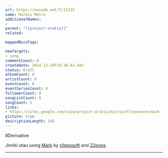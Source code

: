 ```yaml
---
url: https://vocadb.net/T/11225
name: Markus Metro
additionalNames: 
- 
parent: "[[project-oratio]]"
related:

mappedNicoTags:

newTargets:
- song
commentCount: 0
createDate: 2024-12-24T19:36:42.443
status: Draft
albumCount: 0
artistCount: 0
eventCount: 0
eventSeriesCount: 0
followerCount: 0
songListCount: 0
songCount: 5
links: 
- https://sites.google.com/view/project-oratio/microsoft/onecore/mark
picture: true
descriptionLength: 145
---
```


#Derivative

Jinriki utau using [Mark](https://vocadb.net/Ar/117163) by [clippysoft](https://vocadb.net/Ar/121128) and [22pops](https://vocadb.net/Ar/121133).

---

